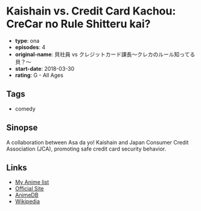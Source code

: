# Kaishain vs. Credit Card Kachou: CreCar no Rule Shitteru kai?

-   **type**: ona
-   **episodes**: 4
-   **original-name**: 貝社員 vs クレジットカード課長～クレカのルール知ってる貝？～
-   **start-date**: 2018-03-30
-   **rating**: G - All Ages

## Tags

-   comedy

## Sinopse

A collaboration between Asa da yo! Kaishain and Japan Consumer Credit Association (JCA), promoting safe credit card security behavior. 

## Links

-   [My Anime list](https://myanimelist.net/anime/37640/Kaishain_vs_Credit_Card_Kachou__CreCar_no_Rule_Shitteru_kai)
-   [Official Site](https://www.j-credit.or.jp/customer/credit-education2018/)
-   [AnimeDB](http://anidb.info/perl-bin/animedb.pl?show=anime&aid=12024)
-   [Wikipedia](https://ja.wikipedia.org/wiki/%E8%B2%9D%E7%A4%BE%E5%93%A1)
